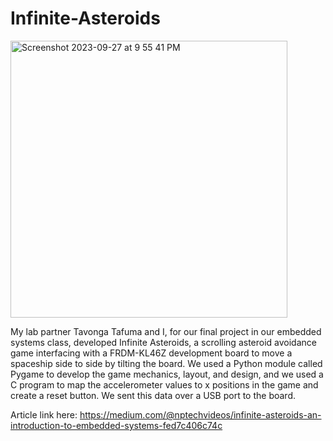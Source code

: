 # Infinite-Asteroids
<img width="443" alt="Screenshot 2023-09-27 at 9 55 41 PM" src="https://github.com/newt-powers/Infinite-Asteroids/assets/93101127/ce0fac16-cb66-4444-bcdc-c4701f20f198">

My lab partner Tavonga Tafuma and I, for our final project in our embedded systems class, developed Infinite Asteroids, a scrolling asteroid avoidance game interfacing with a FRDM-KL46Z development board to move a spaceship side to side by tilting the board. We used a Python module called Pygame to develop the game mechanics, layout, and design, and we used a C program to map the accelerometer values to x positions in the game and create a reset button. We sent this data over a USB port to the board.

Article link here: https://medium.com/@nptechvideos/infinite-asteroids-an-introduction-to-embedded-systems-fed7c406c74c

